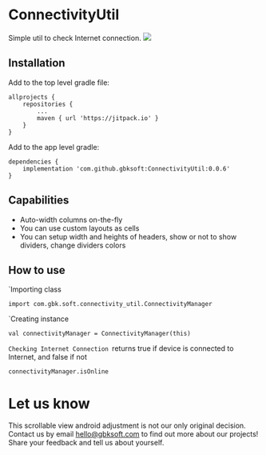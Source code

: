 # ConnectivityUtil

Simple util to check Internet connection.
[![](https://jitpack.io/v/gbksoft/ConnectivityUtil.svg)](https://jitpack.io/#gbksoft/ConnectivityUtil)

## Installation
Add to the top level gradle file:
```
allprojects {
    repositories {
        ...
        maven { url 'https://jitpack.io' }
    }
}
```

Add to the app level gradle:
```
dependencies {
    implementation 'com.github.gbksoft:ConnectivityUtil:0.0.6'
}
```

## Capabilities

- Auto-width columns on-the-fly
- You can use custom layouts as cells
- You can setup width and heights of headers, show or not to show dividers, change dividers colors 


## How to use
`Importing class
```
import com.gbk.soft.connectivity_util.ConnectivityManager
```

`Creating instance
```
val connectivityManager = ConnectivityManager(this)
```
`Checking Internet Connection
`returns true if device is connected to Internet, and false if not 
```
connectivityManager.isOnline
```

# Let us know
This scrollable view android adjustment is not our only original decision. Contact us by email [hello@gbksoft.com](hello@gbksoft.com) to find out more about our projects! Share your feedback and tell us about yourself. 